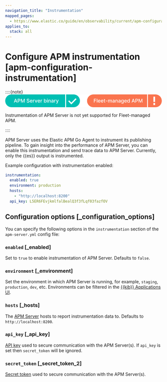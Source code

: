 ```yaml
---
navigation_title: "Instrumentation"
mapped_pages:
  - https://www.elastic.co/guide/en/observability/current/apm-configuration-instrumentation.html
applies_to:
  stack: all
---
```




# Configure APM instrumentation [apm-configuration-instrumentation]


::::{note}
![supported deployment methods](/solutions/images/observability-binary-yes-fm-no.svg "")

Instrumentation of APM Server is not yet supported for Fleet-managed APM.

::::


APM Server uses the Elastic APM Go Agent to instrument its publishing pipeline. To gain insight into the performance of APM Server, you can enable this instrumentation and send trace data to APM Server. Currently, only the {{es}} output is instrumented.

Example configuration with instrumentation enabled:

```yaml
instrumentation:
  enabled: true
  environment: production
  hosts:
    - "http://localhost:8200"
  api_key: L5ER6FEvjkmlfalBealQ3f3fLqf03fazfOV
```


## Configuration options [_configuration_options]

You can specify the following options in the `instrumentation` section of the `apm-server.yml` config file:


### `enabled` [_enabled]

Set to `true` to enable instrumentation of APM Server. Defaults to `false`.


### `environment` [_environment]

Set the environment in which APM Server is running, for example, `staging`, `production`, `dev`, etc. Environments can be filtered in the [{{kib}} Applications UI](overviews.md).


### `hosts` [_hosts]

The [APM Server](get-started-with-apm.md) hosts to report instrumentation data to. Defaults to `http://localhost:8200`.


### `api_key` [_api_key]

[API key](api-keys.md) used to secure communication with the APM Server(s). If `api_key` is set then `secret_token` will be ignored.


### `secret_token` [_secret_token_2]

[Secret token](secret-token.md) used to secure communication with the APM Server(s).

